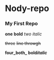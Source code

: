 # Nody-repo

###  My First Repo

**one**
__bold__
*two*
_italic_

~~three~~
~~line throwgh~~

**four_both_**
__bold*italic*__
